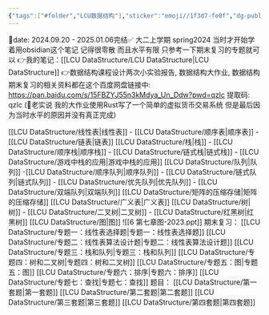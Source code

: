 ```yaml
---
{"tags":["#folder","LCU数据结构"],"sticker":"emoji//1f3d7-fe0f","dg-publish":true,"permalink":"/LCU DataStructure/LCU DataStructure/","dgPassFrontmatter":true,"noteIcon":"","created":"2025-08-15T09:39:29.017+08:00","updated":"2025-08-09T15:13:58.604+08:00"}
---
```



📅date: 2024.09.20 - 2025.01.06完结✅
大二上学期 spring2024
当时才开始学着用obsidian这个笔记 记得很零散 而且水平有限
只参考一下期末复习的专题就可以
👉我的笔记：[[LCU DataStructure/LCU DataStructure\|LCU DataStructure]]
👉数据结构课程设计两次小实验报告, 数据结构大作业, 数据结构期末复习的相关资料都在这个百度网盘链接中:  https://pan.baidu.com/s/15FBZYJ55n3kMdya_Un_Ddw?pwd=qzlc 提取码: qzlc 
(🤣老实说 我的大作业使用Rust写了一个简单的虚拟货币交易系统 但是最后因为当时水平的原因并没有真正完成)

[[LCU DataStructure/线性表\|线性表]]
	- [[LCU DataStructure/顺序表\|顺序表]]
	- [[LCU DataStructure/链表\|链表]]
[[LCU DataStructure/栈\|栈]]
	- [[LCU DataStructure/顺序栈\|顺序栈]]
	- [[LCU DataStructure/链式栈\|链式栈]]
	- [[LCU DataStructure/游戏中栈的应用\|游戏中栈的应用]]
[[LCU DataStructure/队列\|队列]]
	-[[LCU DataStructure/顺序队列\|顺序队列]]
	- [[LCU DataStructure/链式队列\|链式队列]]
	- [[LCU DataStructure/优先队列\|优先队列]]
	- [[LCU DataStructure/双端队列\|双端队列]]
[[LCU DataStructure/矩阵的压缩存储\|矩阵的压缩存储]]
[[LCU DataStructure/广义表\|广义表]]
[[LCU DataStructure/树\|树]]
	- [[LCU DataStructure/二叉树\|二叉树]]
	- [[LCU DataStructure/红黑树\|红黑树]]
[[LCU DataStructure/图\|图]]
	![[6 第七章图-2023.ppt]]
期末复习：
	[[LCU DataStructure/专题一：线性表选择题\|专题一：线性表选择题]]
	[[LCU DataStructure/专题二：线性表算法设计题\|专题二：线性表算法设计题]]
	[[LCU DataStructure/专题三：栈和队列\|专题三：栈和队列]]
	[[LCU DataStructure/专题四：树和二叉树\|专题四：树和二叉树]]
	[[LCU DataStructure/专题五：图\|专题五：图]]
	[[LCU DataStructure/专题六：排序\|专题六：排序]]
	[[LCU DataStructure/专题七：查找\|专题七：查找]]
题目：
	[[LCU DataStructure/第一套题\|第一套题]]
	[[LCU DataStructure/第二套题\|第二套题]]
	[[LCU DataStructure/第三套题\|第三套题]]
	[[LCU DataStructure/第四套题\|第四套题]]
